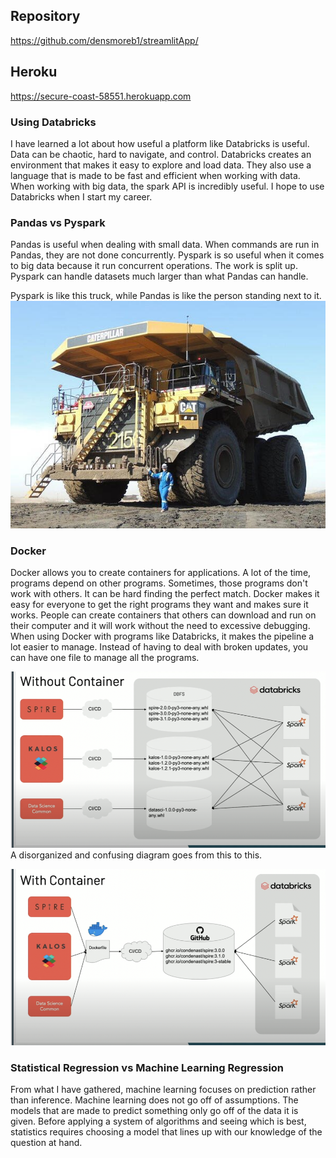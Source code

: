 ## Repository
https://github.com/densmoreb1/streamlitApp/

## Heroku
https://secure-coast-58551.herokuapp.com

### Using Databricks
I have learned a lot about how useful a platform like Databricks is useful. Data can be chaotic, hard to navigate, and control. Databricks creates an environment that makes it easy to explore and load data. They also use a language that is made to be fast and efficient when working with data. When working with big data, the spark API is incredibly useful. I hope to use Databricks when I start my career.

### Pandas vs Pyspark
Pandas is useful when dealing with small data. When commands are run in Pandas, they are not done concurrently. Pyspark is so useful when it comes to big data because it run concurrent operations. The work is split up. Pyspark can handle datasets much larger than what Pandas can handle.

Pyspark is like this truck, while Pandas is like the person standing next to it.
![](pics/big.jpg)

### Docker
Docker allows you to create containers for applications. A lot of the time, programs depend on other programs. Sometimes, those programs don't work with others. It can be hard finding the perfect match. Docker makes it easy for everyone to get the right programs they want and makes sure it works. 
People can create containers that others can download and run on their computer and it will work without the need to excessive debugging. When using Docker with programs like Databricks, it makes the pipeline a lot easier to manage. Instead of having to deal with broken updates, you can have one file to manage all the programs.

![](pics/without.png)
A disorganized and confusing diagram goes from this to this.

![](pics/with.png)

### Statistical Regression vs Machine Learning Regression
From what I have gathered, machine learning focuses on prediction rather than inference. Machine learning does not go off of assumptions. The models that are made to predict something only go off of the data it is given. Before applying a system of algorithms and seeing which is best, statistics requires choosing a model that lines up with our knowledge of the question at hand.